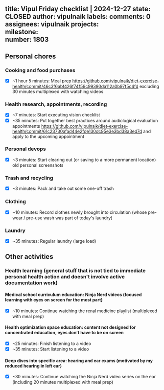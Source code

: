 title:	Vipul Friday checklist | 2024-12-27
state:	CLOSED
author:	vipulnaik
labels:	
comments:	0
assignees:	vipulnaik
projects:	
milestone:	
number:	1803
--
## Personal chores

### Cooking and food purchases

- [x] ~1 hour 5 minutes: Meal prep https://github.com/vipulnaik/diet-exercise-health/commit/46c3f6abf426f74f59c99380da112a0b97f5c4fd excluding 30 minutes multiplexed with watching videos

### Health research, appointments, recording

- [x] ~7 minutes: Start executing vision checklist
- [x] ~35 minutes: Put together best practices around audiological evaluation appointments https://github.com/vipulnaik/diet-exercise-health/commit/61c23730afad44e2fde130dc95e3e3bd38a3ed7d and apply to the upcoming appointment

### Personal devops

- [x] ~3 minutes: Start clearing out (or saving to a more permanent location) old personal screenshots

### Trash and recycling

- [x] ~3 minutes: Pack and take out some one-off trash

### Clothing

- [x] ~10 minutes: Record clothes newly brought into circulation (whose pre-wear / pre-use wash was part of today's laundry)

### Laundry

- [x] ~35 minutes: Regular laundry (large load)

## Other activities

### Health learning (general stuff that is not tied to immediate personal health action and doesn't involve active documentation work)

#### Medical school curriculum education: Ninja Nerd videos (focused learning with eyes on screen for the most part)

- [x] ~10 minutes: Continue watching the renal medicine playlist (multiplexed with meal prep)

#### Health optimization space education: content not designed for concentrated education, eyes don't have to be on screen

- [x] ~25 minutes: Finish listening to a video
- [x] ~35 minutes: Start listening to a video

#### Deep dives into specific area: hearing and ear exams (motivated by my reduced hearing in left ear)

- [x] ~30 minutes: Continue watching the Ninja Nerd video series on the ear (including 20 minutes multiplexed with meal prep)
